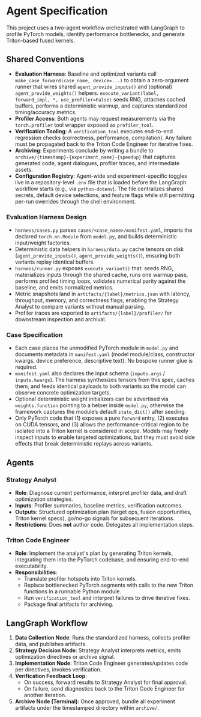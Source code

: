 # Agent Specification

This project uses a two-agent workflow orchestrated with LangGraph to profile PyTorch models, identify performance bottlenecks, and generate Triton-based fused kernels.

## Shared Conventions
- **Evaluation Harness**: Baseline and optimized variants call `make_case_forward(case_name, device=...)` to obtain a zero-argument runner that wires shared `agent_provide_inputs()` and (optional) `agent_provide_weights()` helpers. `execute_variant(label, forward_impl, *, use_profiler=False)` seeds RNG, attaches cached buffers, performs a deterministic warmup, and captures standardized timing/accuracy metrics.
- **Profiler Access**: Both agents may request measurements via the `torch.profiler` tool wrapper exposed as `profiler_tool`.
- **Verification Tooling**: A `verification_tool` executes end-to-end regression checks (correctness, performance, compilation). Any failure must be propagated back to the Triton Code Engineer for iterative fixes.
- **Archiving**: Experiments conclude by writing a bundle to `archive/{timestamp}-{experiment_name}-{speedup}` that captures generated code, agent dialogues, profiler traces, and intermediate assets.
- **Configuration Registry**: Agent-wide and experiment-specific toggles live in a repository-level `.env` file that is loaded before the LangGraph workflow starts (e.g., via `python-dotenv`). The file centralizes shared secrets, default device selections, and feature flags while still permitting per-run overrides through the shell environment.

### Evaluation Harness Design
- `harness/cases.py` parses `cases/<case_name>/manifest.yaml`, imports the declared `torch.nn.Module` from `model.py`, and builds deterministic input/weight factories.
- Deterministic data helpers in `harness/data.py` cache tensors on disk (`agent_provide_inputs()`, `agent_provide_weights()`), ensuring both variants replay identical buffers.
- `harness/runner.py` exposes `execute_variant()` that: seeds RNG, materializes inputs through the shared cache, runs one warmup pass, performs profiled timing loops, validates numerical parity against the baseline, and emits normalized metrics.
- Metric snapshots land in `artifacts/{label}/metrics.json` with latency, throughput, memory, and correctness flags, enabling the Strategy Analyst to compare variants without manual parsing.
- Profiler traces are exported to `artifacts/{label}/profiler/` for downstream inspection and archival.

### Case Specification
- Each case places the unmodified PyTorch module in `model.py` and documents metadata in `manifest.yaml` (model module/class, constructor kwargs, device preference, descriptive text). No bespoke runner glue is required.
- `manifest.yaml` also declares the input schema (`inputs.args` / `inputs.kwargs`). The harness synthesizes tensors from this spec, caches them, and feeds identical payloads to both variants so the model can observe concrete optimization targets.
- Optional deterministic weight initializers can be advertised via `weights.function` pointing to a helper inside `model.py`; otherwise the framework captures the module’s default `state_dict()` after seeding.
- Only PyTorch code that (1) exposes a pure `forward` entry, (2) executes on CUDA tensors, and (3) allows the performance-critical region to be isolated into a Triton kernel is considered in scope. Models may freely inspect inputs to enable targeted optimizations, but they must avoid side effects that break deterministic replays across variants.

## Agents

### Strategy Analyst
- **Role**: Diagnose current performance, interpret profiler data, and draft optimization strategies.
- **Inputs**: Profiler summaries, baseline metrics, verification outcomes.
- **Outputs**: Structured optimization plan (target ops, fusion opportunities, Triton kernel specs), go/no-go signals for subsequent iterations.
- **Restrictions**: Does **not** author code. Delegates all implementation steps.

### Triton Code Engineer
- **Role**: Implement the analyst's plan by generating Triton kernels, integrating them into the PyTorch codebase, and ensuring end-to-end executability.
- **Responsibilities**:
  - Translate profiler hotspots into Triton kernels.
  - Replace bottlenecked PyTorch segments with calls to the new Triton functions in a runnable Python module.
  - Run `verification_tool` and interpret failures to drive iterative fixes.
  - Package final artifacts for archiving.

## LangGraph Workflow
1. **Data Collection Node**: Runs the standardized harness, collects profiler data, and publishes artifacts.
2. **Strategy Decision Node**: Strategy Analyst interprets metrics, emits optimization directives or archive signal.
3. **Implementation Node**: Triton Code Engineer generates/updates code per directives, invokes verification.
4. **Verification Feedback Loop**:
   - On success, forward results to Strategy Analyst for final approval.
   - On failure, send diagnostics back to the Triton Code Engineer for another iteration.
5. **Archive Node (Terminal)**: Once approved, bundle all experiment artifacts under the timestamped directory within `archive/`.
